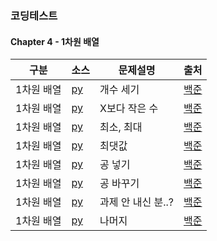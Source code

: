 ### 코딩테스트
#### Chapter 4 - 1차원 배열

| 구분 | 소스 | 문제설명 | 출처 |
| -- | -- | -- | -- |
| 1차원 배열 | [py](./10807.py) | 개수 세기 | [백준](https://www.acmicpc.net/problem/10807) |
| 1차원 배열 | [py](./10871.py) | X보다 작은 수 | [백준](https://www.acmicpc.net/problem/10871) |
| 1차원 배열 | [py](./10818.py) | 최소, 최대 | [백준](https://www.acmicpc.net/problem/10818) |
| 1차원 배열 | [py](./2562.py) | 최댓값 | [백준](https://www.acmicpc.net/problem/2562) |
| 1차원 배열 | [py](./10810.py) | 공 넣기 | [백준](https://www.acmicpc.net/problem/10810) |
| 1차원 배열 | [py](./10813.py) | 공 바꾸기 | [백준](https://www.acmicpc.net/problem/10813) |
| 1차원 배열 | [py](./5597.py) | 과제 안 내신 분..? | [백준](https://www.acmicpc.net/problem/5597) |
| 1차원 배열 | [py](./3052.py) | 나머지 | [백준](https://www.acmicpc.net/problem/3052) |